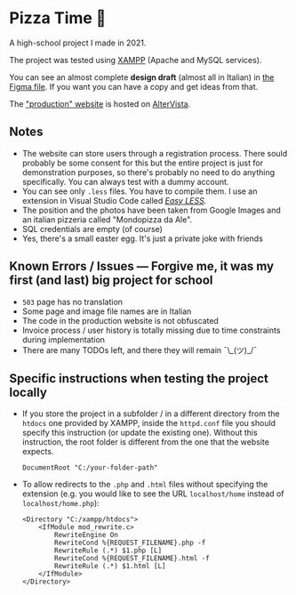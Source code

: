 #  Pizza Time 🍕
A high-school project I made in 2021.

The project was tested using [XAMPP](https://www.apachefriends.org/download.html) (Apache and MySQL services).

You can see an almost complete **design draft** (almost all in Italian) in [the Figma file](https://www.figma.com/community/file/1129093434431065312). If you want you can have a copy and get ideas from that.

The ["production" website](https://gabrieldn5j.altervista.org/) is hosted on [AlterVista](https://altervista.org).

## Notes
- The website can store users through a registration process. There sould probably be some consent for this but the entire project is just for demonstration purposes, so there's probably no need to do anything specifically. You can always test with a dummy account.
- You can see only `.less` files. You have to compile them.
I use an extension in Visual Studio Code called _[Easy LESS](https://marketplace.visualstudio.com/items?itemName=mrcrowl.easy-less)._
- The position and the photos have been taken from Google Images and an italian pizzeria called "Mondopizza da Ale".
- SQL credentials are empty (of course)
- Yes, there's a small easter egg. It's just a private joke with friends

## Known Errors / Issues — Forgive me, it was my first (and last) big project for school
- `503` page has no translation
- Some page and image file names are in Italian
- The code in the production website is not obfuscated
- Invoice process / user history is totally missing due to time constraints during implementation
- There are many TODOs left, and there they will remain ¯\\\_(ツ)\_\/¯

## Specific instructions when testing the project locally
- If you store the project in a subfolder / in a different directory from the `htdocs` one provided by XAMPP, inside the `httpd.conf` file you should specify this instruction (or update the existing one). Without this instruction, the root folder is different from the one that the website expects.
	```ApacheConf
	DocumentRoot "C:/your-folder-path"
	```
- To allow redirects to the `.php` and `.html` files without specifying the extension (e.g. you would like to see the URL `localhost/home` instead of `localhost/home.php`):
	```ApacheConf
	<Directory "C:/xampp/htdocs">
		<IfModule mod_rewrite.c>
			RewriteEngine On
			RewriteCond %{REQUEST_FILENAME}.php -f
			RewriteRule (.*) $1.php [L]
			RewriteCond %{REQUEST_FILENAME}.html -f
			RewriteRule (.*) $1.html [L]
		</IfModule>
	</Directory>
	```